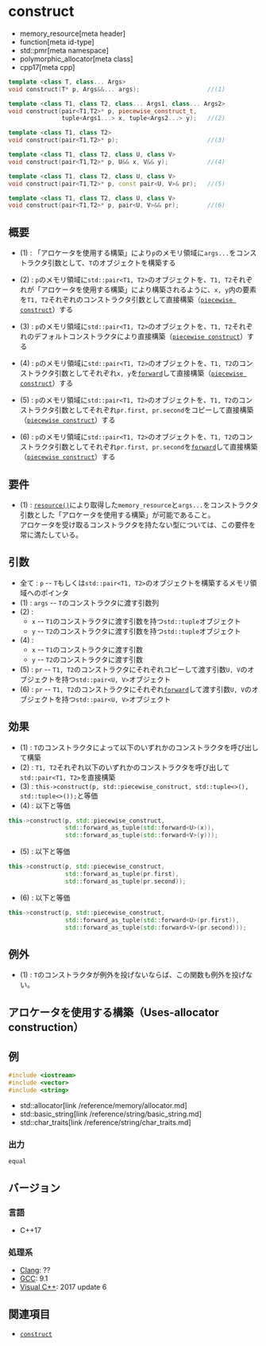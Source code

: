 # construct
* memory_resource[meta header]
* function[meta id-type]
* std::pmr[meta namespace]
* polymorphic_allocator[meta class]
* cpp17[meta cpp]

```cpp
template <class T, class... Args>
void construct(T* p, Args&&... args);                   //(1)

template <class T1, class T2, class... Args1, class... Args2>
void construct(pair<T1,T2>* p, piecewise_construct_t,
               tuple<Args1...> x, tuple<Args2...> y);   //(2)

template <class T1, class T2>
void construct(pair<T1,T2>* p);                         //(3)

template <class T1, class T2, class U, class V>
void construct(pair<T1,T2>* p, U&& x, V&& y);           //(4)

template <class T1, class T2, class U, class V>
void construct(pair<T1,T2>* p, const pair<U, V>& pr);   //(5)

template <class T1, class T2, class U, class V>
void construct(pair<T1,T2>* p, pair<U, V>&& pr);        //(6)
```

## 概要

- (1) : 「アロケータを使用する構築」により`p`のメモリ領域に`args...`をコンストラクタ引数として、`T`のオブジェクトを構築する

- (2) : `p`のメモリ領域に`std::pair<T1, T2>`のオブジェクトを、`T1, T2`それぞれが「アロケータを使用する構築」により構築されるように、`x, y`内の要素を`T1, T2`それぞれのコンストラクタ引数として直接構築（[`piecewise construct`](/reference/utility/pair/op_constructor.md)）する

- (3) : `p`のメモリ領域に`std::pair<T1, T2>`のオブジェクトを、`T1, T2`それぞれのデフォルトコンストラクタにより直接構築（[`piecewise construct`](/reference/utility/pair/op_constructor.md)）する

- (4) : `p`のメモリ領域に`std::pair<T1, T2>`のオブジェクトを、`T1, T2`のコンストラクタ引数としてそれぞれ`x, y`を[`forward`](/reference/utility/forward.md)して直接構築（[`piecewise construct`](/reference/utility/pair/op_constructor.md)）する

- (5) : `p`のメモリ領域に`std::pair<T1, T2>`のオブジェクトを、`T1, T2`のコンストラクタ引数としてそれぞれ`pr.first, pr.second`をコピーして直接構築（[`piecewise construct`](/reference/utility/pair/op_constructor.md)）する

- (6) : `p`のメモリ領域に`std::pair<T1, T2>`のオブジェクトを、`T1, T2`のコンストラクタ引数としてそれぞれ`pr.first, pr.second`を[`forward`](/reference/utility/forward.md)して直接構築（[`piecewise construct`](/reference/utility/pair/op_constructor.md)）する

## 要件

- (1) : [`resource()`](resource.md)により取得した`memory_resource`と`args...`をコンストラクタ引数とした「アロケータを使用する構築」が可能であること。  
アロケータを受け取るコンストラクタを持たない型については、この要件を常に満たしている。

## 引数

- 全て : `p` -- `T`もしくは`std::pair<T1, T2>`のオブジェクトを構築するメモリ領域へのポインタ
- (1) : `args` -- `T`のコンストラクタに渡す引数列
- (2) :  
    - `x` -- `T1`のコンストラクタに渡す引数を持つ`std::tuple`オブジェクト 
    - `y` -- `T2`のコンストラクタに渡す引数を持つ`std::tuple`オブジェクト
- (4) :  
    - `x` -- `T1`のコンストラクタに渡す引数
    - `y` -- `T2`のコンストラクタに渡す引数
- (5) : `pr` -- `T1, T2`のコンストラクタにそれぞれコピーして渡す引数`U, V`のオブジェクトを持つ`std::pair<U, V>`オブジェクト
- (6) : `pr` -- `T1, T2`のコンストラクタにそれぞれ[`forward`](/reference/utility/forward.md)して渡す引数`U, V`のオブジェクトを持つ`std::pair<U, V>`オブジェクト

## 効果

- (1) : `T`のコンストラクタによって以下のいずれかのコンストラクタを呼び出して構築
- (2) : `T1, T2`それぞれ以下のいずれかのコンストラクタを呼び出して`std::pair<T1, T2>`を直接構築
- (3) : `this->construct(p, std::piecewise_construct, std::tuple<>(), std::tuple<>());`と等価
- (4) : 以下と等価
```cpp
this->construct(p, std::piecewise_construct,
                std::forward_as_tuple(std::forward<U>(x)),
                std::forward_as_tuple(std::forward<V>(y)));
```
- (5) : 以下と等価
```cpp
this->construct(p, std::piecewise_construct,
                std::forward_as_tuple(pr.first),
                std::forward_as_tuple(pr.second));
```
- (6) : 以下と等価
```cpp
this->construct(p, std::piecewise_construct,
                std::forward_as_tuple(std::forward<U>(pr.first)),
                std::forward_as_tuple(std::forward<V>(pr.second)));
```

## 例外

- (1) : `T`のコンストラクタが例外を投げないならば、この関数も例外を投げない。

## アロケータを使用する構築（Uses-allocator construction）

## 例
```cpp example
#include <iostream>
#include <vector>
#include <string>

```
* std::allocator[link /reference/memory/allocator.md]
* std::basic_string[link /reference/string/basic_string.md]
* std::char_traits[link /reference/string/char_traits.md]

### 出力
```
equal
```

## バージョン
### 言語
- C++17

### 処理系
- [Clang](/implementation.md#clang): ??
- [GCC](/implementation.md#gcc): 9.1
- [Visual C++](/implementation.md#visual_cpp): 2017 update 6

## 関連項目
- [`construct`](/reference/memory/allocator_traits/construct.md)